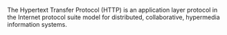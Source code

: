 The Hypertext Transfer Protocol (HTTP) is an application layer protocol in the Internet protocol suite model for distributed, collaborative, hypermedia information systems.